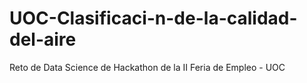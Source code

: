 # UOC-Clasificaci-n-de-la-calidad-del-aire
Reto de Data Science de Hackathon de la II Feria de Empleo - UOC
